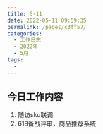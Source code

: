 ```yaml
---
title: 5-11
date: 2022-05-11 09:59:35
permalink: /pages/c3ff57/
categories:
  - 工作日志
  - 2022年
  - 5月
tags:
  - 
---
```

## 今日工作内容
1. 随访sku联调
2. 618备战评审，商品推荐系统